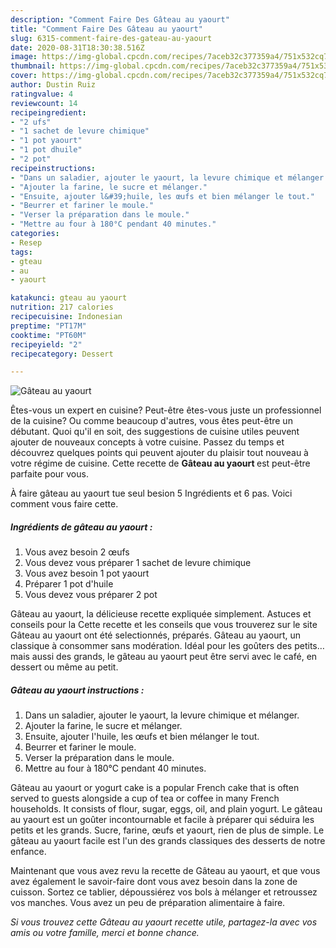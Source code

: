 ```yaml
---
description: "Comment Faire Des Gâteau au yaourt"
title: "Comment Faire Des Gâteau au yaourt"
slug: 6315-comment-faire-des-gateau-au-yaourt
date: 2020-08-31T18:30:38.516Z
image: https://img-global.cpcdn.com/recipes/7aceb32c377359a4/751x532cq70/gateau-au-yaourt-photo-principale-de-la-recette.jpg
thumbnail: https://img-global.cpcdn.com/recipes/7aceb32c377359a4/751x532cq70/gateau-au-yaourt-photo-principale-de-la-recette.jpg
cover: https://img-global.cpcdn.com/recipes/7aceb32c377359a4/751x532cq70/gateau-au-yaourt-photo-principale-de-la-recette.jpg
author: Dustin Ruiz
ratingvalue: 4
reviewcount: 14
recipeingredient:
- "2 ufs"
- "1 sachet de levure chimique"
- "1 pot yaourt"
- "1 pot dhuile"
- "2 pot"
recipeinstructions:
- "Dans un saladier, ajouter le yaourt, la levure chimique et mélanger."
- "Ajouter la farine, le sucre et mélanger."
- "Ensuite, ajouter l&#39;huile, les œufs et bien mélanger le tout."
- "Beurrer et fariner le moule."
- "Verser la préparation dans le moule."
- "Mettre au four à 180°C pendant 40 minutes."
categories:
- Resep
tags:
- gteau
- au
- yaourt

katakunci: gteau au yaourt 
nutrition: 217 calories
recipecuisine: Indonesian
preptime: "PT17M"
cooktime: "PT60M"
recipeyield: "2"
recipecategory: Dessert

---
```



![Gâteau au yaourt](https://img-global.cpcdn.com/recipes/7aceb32c377359a4/751x532cq70/gateau-au-yaourt-photo-principale-de-la-recette.jpg)

Êtes-vous un expert en cuisine? Peut-être êtes-vous juste un professionnel de la cuisine? Ou comme beaucoup d'autres, vous êtes peut-être un débutant. Quoi qu'il en soit, des suggestions de cuisine utiles peuvent ajouter de nouveaux concepts à votre cuisine. Passez du temps et découvrez quelques points qui peuvent ajouter du plaisir tout nouveau à votre régime de cuisine. Cette recette de <strong> Gâteau au yaourt </strong> est peut-être parfaite pour vous.

<!--inarticleads1-->

À faire gâteau au yaourt tue seul besion 5 Ingrédients et 6 pas. Voici comment vous faire cette.

##### Ingrédients de gâteau au yaourt :

1. Vous avez besoin 2 œufs
1. Vous devez vous préparer 1 sachet de levure chimique
1. Vous avez besoin 1 pot yaourt
1. Préparer 1 pot d&#39;huile
1. Vous devez vous préparer 2 pot


Gâteau au yaourt, la délicieuse recette expliquée simplement. Astuces et conseils pour la Cette recette et les conseils que vous trouverez sur le site Gâteau au yaourt ont été selectionnés, préparés. Gâteau au yaourt, un classique à consommer sans modération. Idéal pour les goûters des petits… mais aussi des grands, le gâteau au yaourt peut être servi avec le café, en dessert ou même au petit. 

<!--inarticleads2-->

##### Gâteau au yaourt instructions :

1. Dans un saladier, ajouter le yaourt, la levure chimique et mélanger.
1. Ajouter la farine, le sucre et mélanger.
1. Ensuite, ajouter l&#39;huile, les œufs et bien mélanger le tout.
1. Beurrer et fariner le moule.
1. Verser la préparation dans le moule.
1. Mettre au four à 180°C pendant 40 minutes.


Gâteau au yaourt or yogurt cake is a popular French cake that is often served to guests alongside a cup of tea or coffee in many French households. It consists of flour, sugar, eggs, oil, and plain yogurt. Le gâteau au yaourt est un goûter incontournable et facile à préparer qui séduira les petits et les grands. Sucre, farine, œufs et yaourt, rien de plus de simple. Le gâteau au yaourt facile est l&#39;un des grands classiques des desserts de notre enfance. 

<!--inarticleads1-->

<p>
Maintenant que vous avez revu la recette de Gâteau au yaourt, et que vous avez également le savoir-faire dont vous avez besoin dans la zone de cuisson. Sortez ce tablier, dépoussiérez vos bols à mélanger et retroussez vos manches. Vous avez un peu de préparation alimentaire à faire.
</p>

<p>
<i>Si vous trouvez cette Gâteau au yaourt recette utile, partagez-la avec vos amis ou votre famille, merci et bonne chance.</i>
</p>

